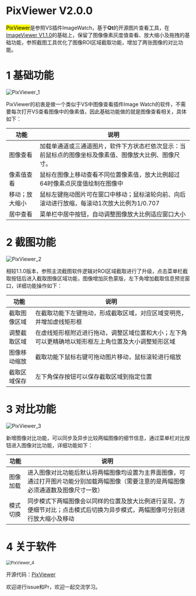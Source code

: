 # PixViewer V2.0.0

<mark>PixViewer</mark>是参照VS插件ImageWatch，基于**Qt**的开源图片查看工具，在[ImageViewer V1.1.0](https://github.com/xiaoguo1417/ImageViewer)的基础上，保留了图像像素灰度值查看、放大缩小及拖拽的基础功能，参照截图工具优化了图像ROI区域截取功能，增加了两张图像的对比功能。

# 1 基础功能

![PixViewer_1](https://cdn.jsdelivr.net/gh/xiaoguo1417/PicHost@main/img/PixViewer_1.gif)

PixViewer的初衷是做一个类似于VS中图像查看插件Image Watch的软件，不需要每次打开VS查看图像中的像素值，因此基础功能做的就是图像查看相关，具体如下：

| 功能           | 说明                                                         |
| -------------- | ------------------------------------------------------------ |
| 图像查看       | 加载单通道或三通道图片，软件下方状态栏依次显示：当前鼠标点的图像坐标及像素值、图像放大比例、图像尺寸。 |
| 像素值查看     | 鼠标在图像上移动查看不同位置像素值，放大比例超过64时像素点灰度值绘制在图像中 |
| 移动；放大缩小 | 鼠标左键拖动图片可在窗口中移动；鼠标滚轮向前、向后滚动进行放缩，每滚动1次放大比例为1/0.707 |
| 居中查看       | 菜单栏中居中按钮，自动调整图像放大比例适应窗口大小           |

# 2 截图功能

![PixViewer_2](https://cdn.jsdelivr.net/gh/xiaoguo1417/PicHost@main/img/PixViewer_2.gif)

相较1.1.0版本，参照主流截图软件逻辑对ROI区域截取进行了升级，点击菜单栏截取按钮后进入截取图像区域功能，图像增加灰色蒙版，左下角增加截取信息预览窗口，详细功能操作如下：

| 功能         | 说明                                                         |
| ------------ | ------------------------------------------------------------ |
| 截取图像区域 | 在截取功能下左键拖动，形成截取区域，对应区域变明亮，并增加虚线矩形框 |
| 调整截取区域 | 在虚线矩形框附近进行拖动，调整区域位置和大小；左下角可以更精确地以矩形框左上角位置及大小调整矩形区域 |
| 图像移动缩放 | 截取功能下鼠标右键可拖动图片移动，鼠标滚轮进行缩放           |
| 截取区域保存 | 左下角保存按钮可以保存截取区域到指定位置                     |

# 3 对比功能

![PixViewer_3](https://cdn.jsdelivr.net/gh/xiaoguo1417/PicHost@main/img/PixViewer_3.gif)

新增图像对比功能，可以同步及异步比较两幅图像的细节信息，通过菜单栏对比按钮进入图像对比功能，详细功能如下：

| 功能     | 说明                                                         |
| -------- | ------------------------------------------------------------ |
| 图像加载 | 进入图像对比功能后默认将两幅图像均设置为主界面图像，可通过打开图片功能分别加载两幅图像（需要注意的是两幅图像必须通道数及图像尺寸一致） |
| 模式切换 | 同步模式下两幅图像会以同样的位置及放大比例进行呈现，方便细节对比；点击模式后切换为异步模式，两幅图像可分别进行放大缩小及移动 |

# 4 关于软件

<img src="https://cdn.jsdelivr.net/gh/xiaoguo1417/PicHost@main/img/PixViewer_4.png" alt="PixViewer_4" style="zoom:80%;" />

开源代码：[PixViewer](https://github.com/xiaoguo1417/PixViewer)

欢迎进行issue和Pr，欢迎一起交流学习。